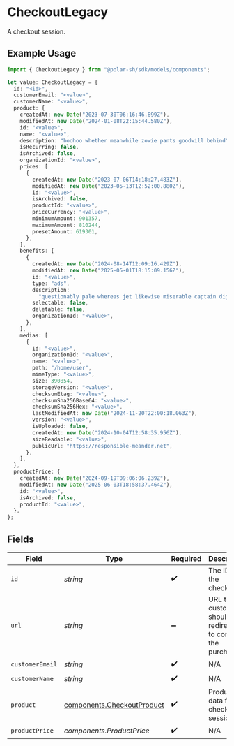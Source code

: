 # CheckoutLegacy

A checkout session.

## Example Usage

```typescript
import { CheckoutLegacy } from "@polar-sh/sdk/models/components";

let value: CheckoutLegacy = {
  id: "<id>",
  customerEmail: "<value>",
  customerName: "<value>",
  product: {
    createdAt: new Date("2023-07-30T06:16:46.899Z"),
    modifiedAt: new Date("2024-01-08T22:15:44.580Z"),
    id: "<value>",
    name: "<value>",
    description: "boohoo whether meanwhile zowie pants goodwill behind",
    isRecurring: false,
    isArchived: false,
    organizationId: "<value>",
    prices: [
      {
        createdAt: new Date("2023-07-06T14:18:27.483Z"),
        modifiedAt: new Date("2023-05-13T12:52:00.880Z"),
        id: "<value>",
        isArchived: false,
        productId: "<value>",
        priceCurrency: "<value>",
        minimumAmount: 901357,
        maximumAmount: 810244,
        presetAmount: 619301,
      },
    ],
    benefits: [
      {
        createdAt: new Date("2024-08-14T12:09:16.429Z"),
        modifiedAt: new Date("2025-05-01T18:15:09.156Z"),
        id: "<value>",
        type: "ads",
        description:
          "questionably pale whereas jet likewise miserable captain digitize",
        selectable: false,
        deletable: false,
        organizationId: "<value>",
      },
    ],
    medias: [
      {
        id: "<value>",
        organizationId: "<value>",
        name: "<value>",
        path: "/home/user",
        mimeType: "<value>",
        size: 390854,
        storageVersion: "<value>",
        checksumEtag: "<value>",
        checksumSha256Base64: "<value>",
        checksumSha256Hex: "<value>",
        lastModifiedAt: new Date("2024-11-20T22:00:18.063Z"),
        version: "<value>",
        isUploaded: false,
        createdAt: new Date("2024-10-04T12:58:35.956Z"),
        sizeReadable: "<value>",
        publicUrl: "https://responsible-meander.net",
      },
    ],
  },
  productPrice: {
    createdAt: new Date("2024-09-19T09:06:06.239Z"),
    modifiedAt: new Date("2025-06-03T18:58:37.464Z"),
    id: "<value>",
    isArchived: false,
    productId: "<value>",
  },
};
```

## Fields

| Field                                                                    | Type                                                                     | Required                                                                 | Description                                                              |
| ------------------------------------------------------------------------ | ------------------------------------------------------------------------ | ------------------------------------------------------------------------ | ------------------------------------------------------------------------ |
| `id`                                                                     | *string*                                                                 | :heavy_check_mark:                                                       | The ID of the checkout.                                                  |
| `url`                                                                    | *string*                                                                 | :heavy_minus_sign:                                                       | URL the customer should be redirected to complete the purchase.          |
| `customerEmail`                                                          | *string*                                                                 | :heavy_check_mark:                                                       | N/A                                                                      |
| `customerName`                                                           | *string*                                                                 | :heavy_check_mark:                                                       | N/A                                                                      |
| `product`                                                                | [components.CheckoutProduct](../../models/components/checkoutproduct.md) | :heavy_check_mark:                                                       | Product data for a checkout session.                                     |
| `productPrice`                                                           | *components.ProductPrice*                                                | :heavy_check_mark:                                                       | N/A                                                                      |